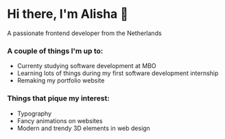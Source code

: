 # Hi there, I'm Alisha 👋
A passionate frontend developer from the Netherlands

### A couple of things I'm up to:
- Currenty studying software development at MBO 
- Learning lots of things during my first software development internship
- Remaking my portfolio website

### Things that pique my interest:
- Typography
- Fancy animations on websites 
- Modern and trendy 3D elements in web design
